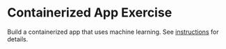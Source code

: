 # Containerized App Exercise

Build a containerized app that uses machine learning. See [instructions](./instructions.md) for details.
